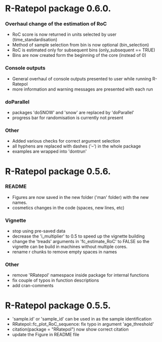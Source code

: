 # R-Ratepol package 0.6.0.
### Overhaul change of the estimation of RoC
 - RoC score is now returned in units selected by user (time_standardisation)
 - Method of sample selection from bin is now optional (bin_selection)
 - RoC is estimated only for subsequent bins (only_subsequent == TRUE)
 - Bins are now created form the beginning of the core (instead of 0)

### Console outputs
 - General overhaul of console outputs presented to user while running R-Ratepol
 - more information and warning messages are presented with each run

### doParallel
 - packages 'doSNOW' and 'snow' are replaced by 'doParallel'
 - progress bar for randomisation is currently not present 

### Other
 - Added various checks for correct argument selection
 - all hyphens are replaced with dashes ('–') in the whole package
 - examples are wrapped into 'dontrun'

# R-Ratepol package 0.5.6.
### README
 - Figures are now saved in the new folder ('man' folder) with the new names.
 - cosmetics changes in the code (spaces, new lines, etc)

### Vignette
 - stop using pre-saved data
 - decrease the 'i_multiplier' to 0.5 to speed up the vignette building
 - change the 'treads' arguments in 'fc_estimate_RoC' to FALSE so the vignette can be build in machines without multiple cores.
 - rename r chunks to remove empty spaces in names

### Other
 - remove 'RRatepol' namespace inside package for internal functions
 - fix couple of typos in function descriptions
 - add cran-comments

# R-Ratepol package 0.5.5.
 - 'sample.id' or 'sample_id' can be used in as the sample identification
 - RRatepol::fc_plot_RoC_sequence: fix typo in argument 'age_threshold' 
 - citation(package = "RRatepol") now show correct citation
 - update the Figure in README file